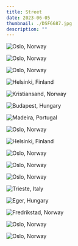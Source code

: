 ```yaml
---
title: Street
date: 2023-06-05
thumbnail: ./DSF6687.jpg
description: ""
---
```


![Oslo, Norway](./DSF7550.jpg "Oslo, Norway")

<div class="street-2-row">
<div class="street-2-col-0">

![Oslo, Norway](./DSC1284.jpg "Oslo, Norway")

</div>

<div class="street-2-col-1">

![Oslo, Norway](./DSC1343.jpg "Oslo, Norway")

</div>
</div>

![Helsinki, Finland](./DSF6687.jpg "Helsinki, Finland")

![Kristiansand, Norway](./DSF3950.jpg "Kristiansand, Norway")

![Budapest, Hungary](./DSF5535.jpg "Budapest, Hungary")

![Madeira, Portugal](./DSF3660.jpg "Madeira, Portugal")

![Oslo, Norway](./DSF8257.jpg "Oslo, Norway")

![Helsinki, Finland](./DSF6375.jpg "Helsinki, Finland")

<div class="street-0-row">
<div class="street-0-col-0">

![Oslo, Norway](./DSC0422.jpg "Oslo, Norway")

</div>

<div class="street-0-col-1">

![Oslo, Norway](./DSC0273.jpg "Oslo, Norway")

</div>
</div>

![Oslo, Norway](./20231205_120112.jpg "Oslo, Norway")

<div class="street-1-row">
<div class="street-1-col-0">

![Trieste, Italy](./DSF1226.jpg "Trieste, Italy")

</div>

<div class="street-1-col-1">

![Eger, Hungary](./DSF1927.jpg "Eger, Hungary")

</div>
</div>

![Fredrikstad, Norway](./DSF8405.jpg "Fredrikstad, Norway")

<div class="street-3-row">
<div class="street-3-col-0">

![Oslo, Norway](./DSC1534.jpg "Oslo, Norway")

</div>

<div class="street-3-col-1">

![Oslo, Norway](./DSC1481.jpg "Oslo, Norway")

</div>
</div>
